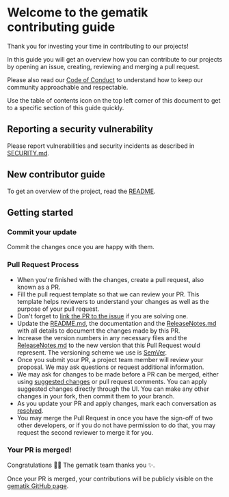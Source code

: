 # Welcome to the gematik contributing guide <!-- omit in toc -->

Thank you for investing your time in contributing to our projects!

In this guide you will get an overview how you can contribute to our projects by opening an issue, creating, reviewing and merging a pull request.

Please also read our [Code of Conduct](./CODE_OF_CONDUCT.md) to understand how to keep our community approachable and respectable.

Use the table of contents icon on the top left corner of this document to get to a specific section of this guide quickly.

## Reporting a security vulnerability

Please report vulnerabilities and security incidents as described in [SECURITY.md](./SECURITY.md).

## New contributor guide

To get an overview of the project, read the [README](./README.md).

## Getting started

### Commit your update

Commit the changes once you are happy with them.

### Pull Request Process

- When you're finished with the changes, create a pull request, also known as a PR.
- Fill the pull request template so that we can review your PR. This template helps reviewers to understand your changes as well as the purpose of your pull request.
- Don't forget to [link the PR to the issue](https://docs.github.com/en/issues/tracking-your-work-with-issues/linking-a-pull-request-to-an-issue) if you are solving one.
- Update the [README.md](./README.md), the documentation and the [ReleaseNotes.md](./ReleaseNotes.md) with all details to document the changes made by this PR.
- Increase the version numbers in any necessary files and the [ReleaseNotes.md](./ReleaseNotes.md) to the new version that this
  Pull Request would represent. The versioning scheme we use is [SemVer](http://semver.org/).
- Once you submit your PR, a project team member will review your proposal. We may ask questions or request additional information.
- We may ask for changes to be made before a PR can be merged, either using [suggested changes](https://docs.github.com/en/github/collaborating-with-issues-and-pull-requests/incorporating-feedback-in-your-pull-request)
  or pull request comments. You can apply suggested changes directly through the UI. You can make any other changes in your fork, then commit them to your branch.
- As you update your PR and apply changes, mark each conversation as [resolved](https://docs.github.com/en/github/collaborating-with-issues-and-pull-requests/commenting-on-a-pull-request#resolving-conversations).
- You may merge the Pull Request in once you have the sign-off of two other developers, or if you
  do not have permission to do that, you may request the second reviewer to merge it for you.

### Your PR is merged!

Congratulations :tada::tada: The gematik team thanks you :sparkles:.

Once your PR is merged, your contributions will be publicly visible on the [gematik GitHub page](https://github.com/gematik/).